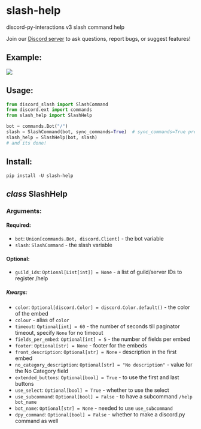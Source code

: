 # slash-help
discord-py-interactions v3 slash command help

Join our [Discord server](https://discord.gg/Sk5qDBGPsQ) to ask questions, report bugs, or suggest features!

## Example:

<img src="https://cdn.discordapp.com/attachments/890021074337660959/891838520077987870/SHHyts4lPZ.gif"></img>

## Usage:
```py
from discord_slash import SlashCommand
from discord.ext import commands
from slash_help import SlashHelp

bot = commands.Bot("/")
slash = SlashCommand(bot, sync_commands=True)  # sync_commands=True preferred
slash_help = SlashHelp(bot, slash)
# and its done!
```
## Install:
```
pip install -U slash-help
```

## *class* SlashHelp
### Arguments:
#### Required:
- `bot`: `Union[commands.Bot, discord.Client]` - the bot variable
- `slash`: `SlashCommand` - the slash variable

#### Optional:
- `guild_ids`: `Optional[List[int]] = None` - a list of guild/server IDs to register /help

##### Kwargs:
- `color`: `Optional[discord.Color] = discord.Color.default()` - the color of the embed
- `colour` - alias of `color`
- `timeout`: `Optional[int] = 60` - the number of seconds till paginator timeout, specify `None` for no timeout
- `fields_per_embed`: `Optional[int] = 5` - the number of fields per embed
- `footer`: `Optional[str] = None` - footer for the embeds
- `front_description`: `Optional[str] = None` - description in the first embed
- `no_category_description`: `Optional[str] = "No description"` - value for the No Category field
- `extended_buttons`: `Optional[bool] = True` - to use the first and last buttons
- `use_select`: `Optional[bool] = True` - whether to use the select
- `use_subcommand`: `Optional[bool] = False` - to have a subcommand `/help bot_name`
- `bot_name`: `Optional[str] = None` - needed to use `use_subcommand`
- `dpy_command`: `Optional[bool] = False` - whether to make a discord.py command as well
